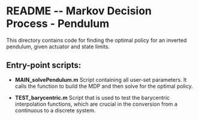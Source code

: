 # README  --  Markov Decision Process - Pendulum
This directory contains code for finding the optimal policy for an inverted pendulum, given actuator and state limits. 

## Entry-point scripts:
- **MAIN_solvePendulum.m** Script containing all user-set parameters. It calls the function to build the MDP and then solve for the optimal policy. 

- **TEST_barycentric.m** Script that is used to test the barycentric interpolation functions, which are crucial in the conversion from a continuous to a discrete system.
